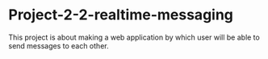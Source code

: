 # Project-2-2-realtime-messaging
This project is about making a web application by which user will be able to send messages to each other.
